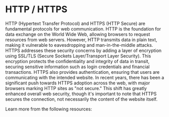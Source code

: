 # HTTP / HTTPS

HTTP (Hypertext Transfer Protocol) and HTTPS (HTTP Secure) are fundamental protocols for web communication. HTTP is the foundation for data exchange on the World Wide Web, allowing browsers to request resources from web servers. However, HTTP transmits data in plain text, making it vulnerable to eavesdropping and man-in-the-middle attacks. HTTPS addresses these security concerns by adding a layer of encryption using SSL/TLS (Secure Sockets Layer/Transport Layer Security). This encryption protects the confidentiality and integrity of data in transit, securing sensitive information such as login credentials and financial transactions. HTTPS also provides authentication, ensuring that users are communicating with the intended website. In recent years, there has been a significant push towards HTTPS adoption across the web, with major browsers marking HTTP sites as "not secure." This shift has greatly enhanced overall web security, though it's important to note that HTTPS secures the connection, not necessarily the content of the website itself.

Learn more from the following resources:

